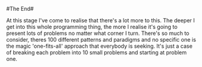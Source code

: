 #The End#
 
At this stage I've come to realise that there's a lot more to this. The deeper I get into this whole programming thing, the more I realise it's going to present lots of problems no matter what corner I turn. There's so much to consider, theres 100 different patterns and paradigms and no specific one is the magic 'one-fits-all' approach that everybody is seeking. It's just a case of breaking each problem into 10 small problems and starting at problem one. 


